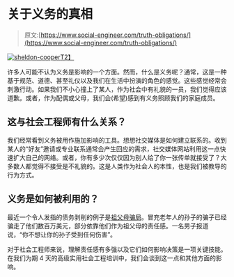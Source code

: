 # 关于义务的真相

> 原文:[https://www.social-engineer.com/truth-obligations/](https://www.social-engineer.com/truth-obligations/)

[![sheldon-cooper](../Images/f017bd9a347d365d91bf299d53399903.png)T2】](https://www.social-engineer.com/wp-content/uploads/2014/04/sheldon-cooper.jpg)

许多人可能不认为义务是影响的一个方面。然而，什么是义务呢？通常，这是一种基于规范、道德、甚至礼仪以及我们在生活中扮演的角色的感觉。这些感觉经常会刺激行动。如果我们不小心撞上了某人，作为社会中有礼貌的一员，我们觉得应该道歉。或者，作为配偶或父母，我们会(希望)感到有义务照顾我们的家庭成员。

## 这与社会工程师有什么关系？

我们经常看到义务被用作施加影响的工具。想想社交媒体是如何建立联系的。收到某人的“好友”邀请或专业联系通常会产生回应的需求，社交媒体网站利用这一点快速扩大自己的网络。或者，你有多少次仅仅因为别人给了你一张传单就接受了？大多数人都觉得不接受是不礼貌的。这是人类作为社会人的本性，也是我们被教导的行为方式。

## 义务是如何被利用的？

最近一个令人发指的债务剥削的例子是[祖父母骗局](https://money.cnn.com/2013/05/22/retirement/grandparent-scams/)。冒充老年人的孙子的骗子已经骗走了他们数百万美元，部分依靠他们作为祖父母的责任感。一名男子报道说，“你不想让你的孙子受到任何伤害”。

对于社会工程师来说，理解责任感有多强以及它们如何影响决策是一项关键技能。在我们为期 4 天的高级实用社会工程培训中，我们会谈到这一点和其他方面的影响。